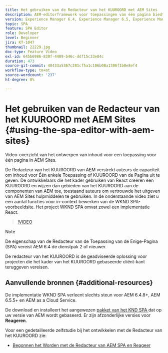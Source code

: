 ```yaml
---
title: Het gebruiken van de Redacteur van het KUUROORD met AEM Sites
description: AEM-editorframework voor toepassingen van één pagina biedt auteurs de mogelijkheid om inhoud te bewerken voor een toepassing of SPA van één pagina. De ontwikkelaars die of React kaders gebruiken leiden tot een KUUROORD en wijzen dan gebieden van het KUUROORD aan de componenten van AEM toe, die auteurs toestaan om vertrouwde het uitgeven van AEM Sites hulpmiddelen te gebruiken.
version: Experience Manager 6.4, Experience Manager 6.5, Experience Manager as a Cloud Service
topic: SPA
feature: SPA Editor
role: Developer
level: Beginner
jira: KT-1047
thumbnail: 22229.jpg
doc-type: Feature Video
exl-id: 645b6986-830f-4409-b46c-ddf15c33e84c
duration: 473
source-git-commit: 48433a5367c281cf5a1c106b08a1306f1b0e8ef4
workflow-type: tm+mt
source-wordcount: '237'
ht-degree: 0%

---
```


# Het gebruiken van de Redacteur van het KUUROORD met AEM Sites {#using-the-spa-editor-with-aem-sites}

Video-overzicht van het ontwerpen van inhoud voor een toepassing voor één pagina in AEM Sites.

De Redacteur van het KUUROORD van AEM verstrekt auteurs de capaciteit om inhoud voor Één enkele Toepassing of KUUROORD van de Pagina uit te geven. De ontwikkelaars die het kader gebruiken van React creëren een KUUROORD en wijzen dan gebieden van het KUUROORD aan de componenten van AEM toe, toestaand auteurs om vertrouwde het uitgeven van AEM Sites hulpmiddelen te gebruiken. In de onderstaande video ziet u een aantal functies voor in-context bewerken van de WKND SPA-voorbeeldsite. Het project WKND SPA omvat zowel een implementatie React.

>[!VIDEO](https://video.tv.adobe.com/v/22229?quality=12&learn=on)

>[!NOTE]
>
> De eigenschap van de Redacteur van de Toepassing van de Enige-Pagina (SPA) vereist AEM 6.4 de dienstpak 2 of nieuwer.
>
> De redacteur van het KUUROORD is de geadviseerde oplossing voor projecten die het kader van het KUUROORD gebaseerde cliënt-kant teruggeven vereisen.

## Aanvullende bronnen {#additional-resources}

De implementatie WKND SPA verleent slechts steun voor AEM 6.4.8+, AEM 6.5.5+ en AEM as a Cloud Service.

De download en installeert het aangewezen [ pakket van het KND SPA ](https://github.com/adobe/aem-guides-wknd-spa/releases) dat op uw versie van AEM wordt gebaseerd. Er zijn afzonderlijke versies voor **Reageren**.

Voor een gedetailleerde zelfstudie bij het ontwikkelen met de Redacteur van het KUUROORD zie:

* [ Begonnen het Worden met de Redacteur van AEM SPA en Reageer ](https://experienceleague.adobe.com/docs/experience-manager-learn/getting-started-with-aem-headless/spa-editor/react/overview.html?lang=nl-NL)
